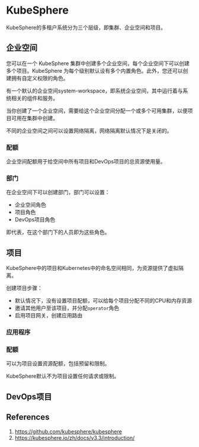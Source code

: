 # KubeSphere

KubeSphere的多租户系统分为三个层级，即集群、企业空间和项目。

## 企业空间

您可以在一个 KubeSphere 集群中创建多个企业空间，每个企业空间下可以创建多个项目。KubeSphere 为每个级别默认设有多个内置角色。此外，您还可以创建拥有自定义权限的角色。

有一个默认的企业空间system-workspace，即系统企业空间，其中运行着与系统相关的组件和服务。

当你创建了一个企业空间，需要给这个企业空间分配一个或多个可用集群，以便项目可用在集群中创建。

不同的企业空间之间可以设置网络隔离，网络隔离默认情况下是关闭的。

### 配额

企业空间配额用于给空间中所有项目和DevOps项目的总资源使用量。

### 部门

在企业空间下可以创建部门，部门可以设置：

- 企业空间角色
- 项目角色
- DevOps项目角色

即代表，在这个部门下的人员即为这些角色。

## 项目

KubeSphere中的项目和Kubernetes中的命名空间相同，为资源提供了虚拟隔离。

创建项目步骤：

- 默认情况下，没有设置项目配额，可以给每个项目分配不同的CPU和内存资源
- 邀请其他用户至该项目，并分配`operator`角色
- 启用项目网关，创建应用路由

### 应用程序



### 配额

可以为项目设置资源配额，包括预留和限制。

KubeSphere默认不为项目设置任何请求或限制。

## DevOps项目















## References

1. https://github.com/kubesphere/kubesphere
2. https://kubesphere.io/zh/docs/v3.3/introduction/